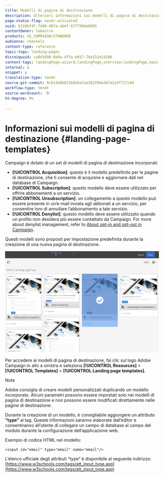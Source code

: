 ```yaml
---
title: Modelli di pagina di destinazione
description: Ulteriori informazioni sui modelli di pagina di destinazione.
page-status-flag: never-activated
uuid: b316bf47-7d98-46fa-ab4f-67ff50de8095
contentOwner: lemaitre
products: SG_CAMPAIGN/STANDARD
audience: channels
content-type: reference
topic-tags: landing-pages
discoiquuid: ca8d1698-6e8a-4f5a-b017-74a152e14286
context-tags: landingPage,wizard;landingPage,overview;landingPage,main
internal: n
snippet: y
translation-type: tm+mt
source-git-commit: 9c812b0b622b82ba7aa382f04edb7a2a3f717cd4
workflow-type: tm+mt
source-wordcount: '0'
ht-degree: 0%

---
```



# Informazioni sui modelli di pagina di destinazione {#landing-page-templates}

Campaign è dotato di un set di modelli di pagina di destinazione incorporati:

* **[!UICONTROL Acquisition]**: questo è il modello predefinito per le pagine di destinazione, che ti consente di acquisire e aggiornare dati nel database di Campaign.
* **[!UICONTROL Subscription]**: questo modello deve essere utilizzato per offrire abbonamenti a un servizio.
* **[!UICONTROL Unsubscription]**: un collegamento a questo modello può essere presente in un’e-mail inviata agli abbonati a un servizio, per consentire loro di annullare l’abbonamento a tale servizio.
* **[!UICONTROL Denylist]**: questo modello deve essere utilizzato quando un profilo non desidera più essere contattato da Campaign. For more about denylist management, refer to [About opt-in and opt-out in Campaign](../../audiences/using/about-opt-in-and-opt-out-in-campaign.md).

Questi modelli sono proposti per impostazione predefinita durante la creazione di una nuova pagina di destinazione.

![](assets/lp_creation_1.png)

Per accedere ai modelli di pagina di destinazione, fai clic sul logo Adobe Campaign in alto a sinistra e seleziona **[!UICONTROL Resources]** > **[!UICONTROL Templates]** > **[!UICONTROL Landing page templates]**.

>[!NOTE]
>
>Adobe consiglia di creare modelli personalizzati duplicando un modello incorporato. Alcuni parametri possono essere impostati solo nei modelli di pagina di destinazione e non possono essere modificati direttamente nelle pagine di destinazione.

Durante la creazione di un modello, è consigliabile aggiungere un attributo **“type”** ai tag. Queste informazioni saranno elaborate dall’editor e consentiranno all’utente di collegare un campo di database al campo del modulo durante la configurazione dell’applicazione web.

Esempio di codice HTML nel modello:

```
<input id="email" type="email" name="email"/>
```

L’elenco ufficiale degli attributi “type” è disponibile al seguente indirizzo: [https://www.w3schools.com/tags/att_input_type.asp](https://www.w3schools.com/tags/att_input_type.asp)

